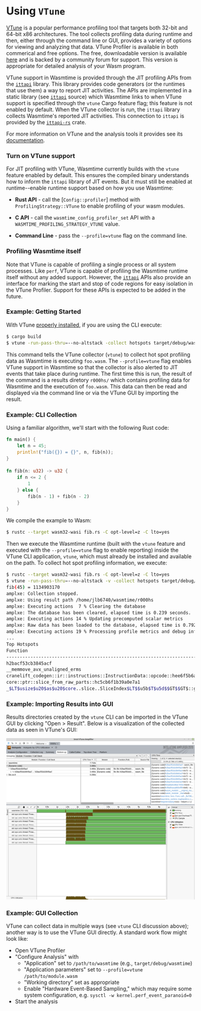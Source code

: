 # Using `VTune`

[VTune][help] is a popular performance profiling tool that targets both 32-bit
and 64-bit x86 architectures. The tool collects profiling data during runtime
and then, either through the command line or GUI, provides a variety of options
for viewing and analyzing that data. VTune Profiler is available in both
commerical and free options. The free, downloadable version is available
[here][download] and is backed by a community forum for support. This version is
appropriate for detailed analysis of your Wasm program.

VTune support in Wasmtime is provided through the JIT profiling APIs from the
[`ittapi`] library. This library provides code generators (or the runtimes that
use them) a way to report JIT activities. The APIs are implemented in a static
library (see [`ittapi`] source) which Wasmtime links to when VTune support is
specified through the `vtune` Cargo feature flag; this feature is not enabled by
default. When the VTune collector is run, the `ittapi` library collects
Wasmtime's reported JIT activities. This connection to `ittapi` is provided by
the [`ittapi-rs`] crate.

For more information on VTune and the analysis tools it provides see its
[documentation].

[help]: https://software.intel.com/en-us/vtune-help
[download]: https://software.intel.com/en-us/vtune/choose-download#standalone
[documentation]: https://software.intel.com/en-us/vtune-help
[`ittapi`]: https://github.com/intel/ittapi
[`ittapi-rs`]: https://crates.io/crates/ittapi-rs

### Turn on VTune support

For JIT profiling with VTune, Wasmtime currently builds with the `vtune` feature
enabled by default. This ensures the compiled binary understands how to inform
the `ittapi` library of JIT events. But it must still be enabled at
runtime--enable runtime support based on how you use Wasmtime:

* **Rust API** - call the [`Config::profiler`] method with
  `ProfilingStrategy::VTune` to enable profiling of your wasm modules.

* **C API** - call the `wasmtime_config_profiler_set` API with a
  `WASMTIME_PROFILING_STRATEGY_VTUNE` value.

* **Command Line** - pass the `--profile=vtune` flag on the command line.


### Profiling Wasmtime itself

Note that VTune is capable of profiling a single process or all system
processes. Like `perf`, VTune is capable of profiling the Wasmtime runtime
itself without any added support. However, the [`ittapi`] APIs also provide an
interface for marking the start and stop of code regions for easy isolation in
the VTune Profiler. Support for these APIs is expected to be added in the
future.


### Example: Getting Started

With VTune [properly installed][download], if you are using the CLI execute:

```sh
$ cargo build
$ vtune -run-pass-thru=--no-altstack -collect hotspots target/debug/wasmtime --profile=vtune foo.wasm
```

This command tells the VTune collector (`vtune`) to collect hot spot
profiling data as Wasmtime is executing `foo.wasm`. The `--profile=vtune` flag enables
VTune support in Wasmtime so that the collector is also alerted to JIT events
that take place during runtime. The first time this is run, the result of the
command is a results diretory `r000hs/` which contains profiling data for
Wasmtime and the execution of `foo.wasm`. This data can then be read and
displayed via the command line or via the VTune GUI by importing the result.


### Example: CLI Collection

Using a familiar algorithm, we'll start with the following Rust code:

```rust
fn main() {
    let n = 45;
    println!("fib({}) = {}", n, fib(n));
}

fn fib(n: u32) -> u32 {
    if n <= 2 {
        1
    } else {
        fib(n - 1) + fib(n - 2)
    }
}
```

We compile the example to Wasm:

```sh
$ rustc --target wasm32-wasi fib.rs -C opt-level=z -C lto=yes
```

Then we execute the Wasmtime runtime (built with the `vtune` feature and
executed with the `--profile=vtune` flag to enable reporting) inside the VTune CLI
application, `vtune`, which must already be installed and available on the
path. To collect hot spot profiling information, we execute:

```sh
$ rustc --target wasm32-wasi fib.rs -C opt-level=z -C lto=yes
$ vtune -run-pass-thru=--no-altstack -v -collect hotspots target/debug/wasmtime --profile=vtune fib.wasm
fib(45) = 1134903170
amplxe: Collection stopped.
amplxe: Using result path /home/jlb6740/wasmtime/r000hs
amplxe: Executing actions  7 % Clearing the database
amplxe: The database has been cleared, elapsed time is 0.239 seconds.
amplxe: Executing actions 14 % Updating precomputed scalar metrics
amplxe: Raw data has been loaded to the database, elapsed time is 0.792 seconds.
amplxe: Executing actions 19 % Processing profile metrics and debug information
...
Top Hotspots
Function                                                                                      Module          CPU Time
--------------------------------------------------------------------------------------------  --------------  --------
h2bacf53cb3845acf                                                                             [Dynamic code]    3.480s
__memmove_avx_unaligned_erms                                                                  libc.so.6         0.222s
cranelift_codegen::ir::instructions::InstructionData::opcode::hee6f5b6a72fc684e               wasmtime          0.122s
core::ptr::slice_from_raw_parts::hc5cb6f1b39a0e7a1                                            wasmtime          0.066s
_$LT$usize$u20$as$u20$core..slice..SliceIndex$LT$$u5b$T$u5d$$GT$$GT$::get::h70c7f142eeeee8bd  wasmtime          0.066s
```


### Example: Importing Results into GUI

Results directories created by the `vtune` CLI can be imported in the VTune GUI
by clicking "Open > Result". Below is a visualization of the collected data as
seen in VTune's GUI:

![vtune report output](assets/vtune-gui-fib.png)


### Example: GUI Collection

VTune can collect data in multiple ways (see `vtune` CLI discussion above);
another way is to use the VTune GUI directly. A standard work flow might look
like:

- Open VTune Profiler
- "Configure Analysis" with
  - "Application" set to `/path/to/wasmtime` (e.g., `target/debug/wasmtime`)
  - "Application parameters" set to `--profile=vtune /path/to/module.wasm`
  - "Working directory" set as appropriate
  - Enable "Hardware Event-Based Sampling," which may require some system
    configuration, e.g. `sysctl -w kernel.perf_event_paranoid=0`
- Start the analysis
